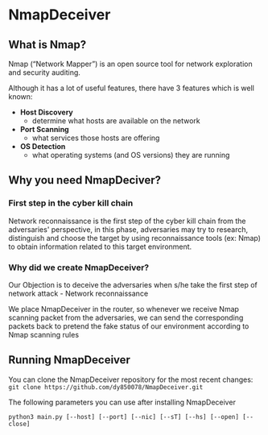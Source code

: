 # NmapDeceiver

## What is Nmap?
Nmap (“Network Mapper”) is an open source tool for network exploration and security auditing. 

Although it has a lot of useful features, there have 3 features which is well known:    
 - **Host Discovery**
    -  determine what hosts are available on the network 
 - **Port Scanning**
    -  what services those hosts are offering
 - **OS Detection**
    -  what operating systems (and OS versions) they are running


## Why you need NmapDeciver?

### First step in the cyber kill chain
Network reconnaissance is the first step of the cyber kill chain from the adversaries' perspective, in this phase, adversaries may try to research, distinguish and choose the target by using reconnaissance tools (ex: Nmap) to obtain information related to this target environment.

### Why did we create NmapDeceiver?
Our Objection is to deceive the adversaries when s/he take the first step of network attack - Network reconnaissance 

We place NmapDeceiver in the router, so whenever we receive Nmap scanning packet from the adversaries, we can send the corresponding packets back to pretend the fake status of our environment according to Nmap scanning rules


## Running NmapDeceiver

You can clone the NmapDeceiver repository for the most recent changes:
```git clone https://github.com/dy850078/NmapDeceiver.git```

The following parameters you can use after installing NmapDeceiver

```python3 main.py [--host] [--port] [--nic] [--sT] [--hs] [--open] [--close]```

